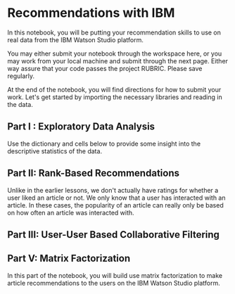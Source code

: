 # Recommendations with IBM

In this notebook, you will be putting your recommendation skills to use on real data from the IBM Watson Studio platform.

You may either submit your notebook through the workspace here, or you may work from your local machine and submit through the next page. Either way assure that your code passes the project RUBRIC. Please save regularly.

At the end of the notebook, you will find directions for how to submit your work. Let's get started by importing the necessary libraries and reading in the data.

## Part I : Exploratory Data Analysis
Use the dictionary and cells below to provide some insight into the descriptive statistics of the data.

## Part II: Rank-Based Recommendations
Unlike in the earlier lessons, we don't actually have ratings for whether a user liked an article or not. We only know that a user has interacted with an article. In these cases, the popularity of an article can really only be based on how often an article was interacted with.

## Part III: User-User Based Collaborative Filtering

## Part V: Matrix Factorization
In this part of the notebook, you will build use matrix factorization to make article recommendations to the users on the IBM Watson Studio platform.
